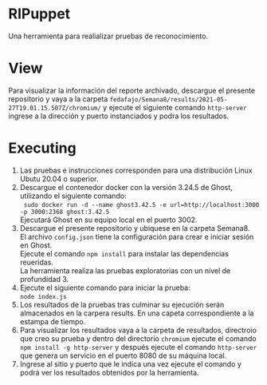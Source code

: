 # RIPuppet
Una herramienta para realializar pruebas de reconocimiento.

# View

Para visualizar la información del reporte archivado, descargue el presente repositorio y vaya a la carpeta `fedafajo/Semana8/results/2021-05-27T19.01.15.507Z/chromium/` y ejecute el siguiente comando `http-server` ingrese a la dirección y puerto instanciados y podra los resultados.

# Executing

1. Las pruebas e instrucciones corresponden para una distribución Linux Ubutu 20.04 o superior.
2. Descargue el contenedor docker con la versión 3.24.5 de Ghost, utilizando el siguiente comando:<br>` sudo docker run -d --name ghost3.42.5 -e url=http://localhost:3000 -p 3000:2368 ghost:3.42.5`<br> Ejecutará Ghost en su equipo local en el puerto 3002.
3. Descargue el presente repositorio y ubiquese en la carpeta Semana8. <br>El archivo `config.json` tiene la configuración para crear e iniciar sesión en Ghost.<br>Ejecute el comando `npm install` para instalar las dependencias reueridas.<br>La herramienta realiza las pruebas exploratorias con un nivel de profundidad 3.
4. Ejecute el siguiente comando para iniciar la prueba:<br> `node index.js`
5. Los resultados de la pruebas tras culminar su ejecución serán almacenados en la carpera results. En una capeta correspondiente a la estampa de tiempo.
6. Para visualizar los resultados vaya a la carpeta de resultados, directroio que creo su prueba y dentro del directorio `chromium` ejecute el comando `npm install -g http-server` y después ejecute el comando `http-server` que genera un servicio en el puerto 8080 de su máquina local.
7. Ingrese al sitio y puerto que le indica una vez ejecute el comando y podrá ver los resultados obtenidos por la herramienta.

